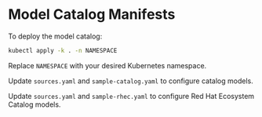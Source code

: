# Model Catalog Manifests

To deploy the model catalog:

```sh
kubectl apply -k . -n NAMESPACE
```

Replace `NAMESPACE` with your desired Kubernetes namespace.

Update `sources.yaml` and `sample-catalog.yaml` to configure catalog models.

Update `sources.yaml` and `sample-rhec.yaml` to configure Red Hat Ecosystem Catalog models.
